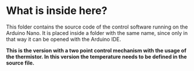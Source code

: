 # What is inside here?

This folder contains the source code of the control software running on the Arduino Nano. It is placed inside a folder with the same name, since only in that way it can be opened with the Arduino IDE.

**This is the version with a two point control mechanism with the usage of the thermistor. In this version the temperature needs to be defined in the source file.**

